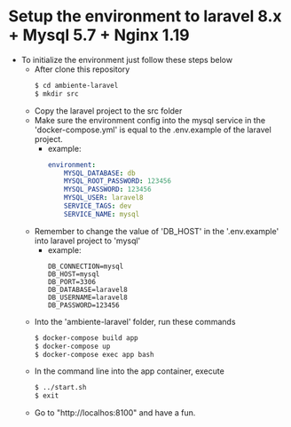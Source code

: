 
# Setup the environment to laravel 8.x + Mysql 5.7 + Nginx 1.19

- To initialize the environment just follow these steps below
	- After clone this repository
        ```bash
        $ cd ambiente-laravel
        $ mkdir src
    - Copy the laravel project to the src folder
	- Make sure the environment config into the mysql service in the 'docker-compose.yml' is equal to the .env.example of the laravel project.
        - example:
            ```yml
            environment: 
                MYSQL_DATABASE: db
                MYSQL_ROOT_PASSWORD: 123456
                MYSQL_PASSWORD: 123456
                MYSQL_USER: laravel8
                SERVICE_TAGS: dev
                SERVICE_NAME: mysql
    - Remember to change the value of 'DB_HOST' in the '.env.example' into laravel project to 'mysql'
        - example:
            ```env
            DB_CONNECTION=mysql
            DB_HOST=mysql
            DB_PORT=3306
            DB_DATABASE=laravel8
            DB_USERNAME=laravel8
            DB_PASSWORD=123456
	- Into the 'ambiente-laravel' folder, run these commands
		```bash
        $ docker-compose build app
		$ docker-compose up
		$ docker-compose exec app bash
	 - In the command line into the app container, execute
        ```bash
		$ ../start.sh
		$ exit
	- Go to "http://localhos:8100" and have a fun.